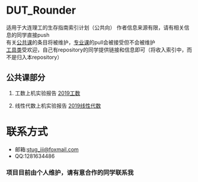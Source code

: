 # DUT_Rounder

适用于大连理工的生存指南索引计划（公共向）
作者信息来源有限，请有相关信息的同学直接push  
有关[公共课](https://github.com/StuGRua/DUT_Rounder/tree/master/public_courses)的条目将被维护，[专业课](https://github.com/StuGRua/DUT_Rounder/tree/master/specialized_courses)的pull会被接受但不会被维护  
[工具类](https://github.com/StuGRua/DUT_Rounder/tree/master/tools)受欢迎，自己有repository的同学提供链接和信息即可（将收入索引中，而不是归入本repository）  

  

## 公共课部分

 1. 工数上机实验报告
 [2019工数](https://github.com/StuGRua/DUT_Rounder/tree/master/public_courses/工科数学分析上机实验)  

 2. 线性代数上机实验报告
 [2019线性代数](https://github.com/StuGRua/DUT_Rounder/tree/master/public_courses/线性代数上机实验)



# 联系方式
- 邮箱:stug_iii@foxmail.com
- QQ:1281634486

### 项目目前由个人维护，请有意合作的同学联系我